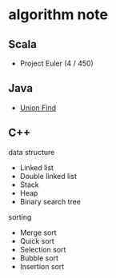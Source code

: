 # algorithm note

## Scala

- Project Euler (4 / 450)

## Java

 - [Union Find](http://1ambda.github.io/union-find-algorithms-week-1/)

## C++

data structure

- Linked list
- Double linked list
- Stack
- Heap
- Binary search tree

sorting

- Merge sort
- Quick sort
- Selection sort
- Bubble sort
- Insertion sort

